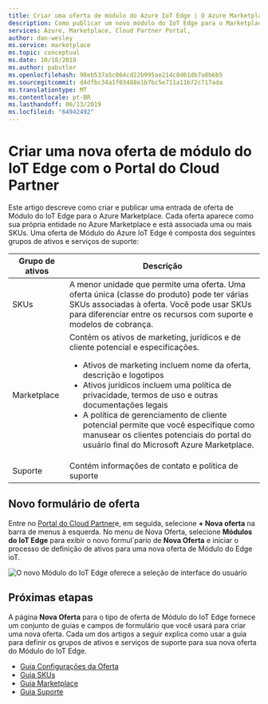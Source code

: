 ```yaml
---
title: Criar uma oferta de módulo do Azure IoT Edge | O Azure Marketplace
description: Como publicar um novo módulo do IoT Edge para o Marketplace.
services: Azure, Marketplace, Cloud Partner Portal,
author: dan-wesley
ms.service: marketplace
ms.topic: conceptual
ms.date: 10/18/2018
ms.author: pabutler
ms.openlocfilehash: 98eb537a5c064cd22b995ae214c8d61db7a8b6b5
ms.sourcegitcommit: d4dfbc34a1f03488e1b7bc5e711a11b72c717ada
ms.translationtype: MT
ms.contentlocale: pt-BR
ms.lasthandoff: 06/13/2019
ms.locfileid: "64942492"
---
```

# <a name="create-a-new-iot-edge-module-offer-with-the-cloud-partner-portal"></a>Criar uma nova oferta de módulo do IoT Edge com o Portal do Cloud Partner

Este artigo descreve como criar e publicar uma entrada de oferta de Módulo do IoT Edge para o Azure Marketplace. Cada oferta aparece como sua própria entidade no Azure Marketplace e está associada uma ou mais SKUs.  Uma oferta de Módulo do Azure IoT Edge é composta dos seguintes grupos de ativos e serviços de suporte:

|  **Grupo de ativos**   |  **Descrição**  |
|  ---------------   |  ---------------  |
|    SKUs            |  A menor unidade que permite uma oferta. Uma oferta única (classe do produto) pode ter várias SKUs associadas à oferta. Você pode usar SKUs para diferenciar entre os recursos com suporte e modelos de cobrança. |
|  Marketplace       | Contém os ativos de marketing, jurídicos e de cliente potencial e especificações.  <ul><li> Ativos de marketing incluem nome da oferta, descrição e logotipos</li> <li> Ativos jurídicos incluem uma política de privacidade, termos de uso e outras documentações legais</li>  <li> A política de gerenciamento de cliente potencial permite que você especifique como manusear os clientes potenciais do portal do usuário final do Microsoft Azure Marketplace.</li> </ul> |
| Suporte            | Contém informações de contato e política de suporte |


## <a name="new-offer-form"></a>Novo formulário de oferta 

Entre no [Portal do Cloud Partner](https://cloudpartner.azure.com/)e, em seguida, selecione **+ Nova oferta** na barra de menus à esquerda. No menu de Nova Oferta, selecione **Módulos do IoT Edge** para exibir o novo formul´pario de **Nova Oferta** e iniciar o processo de definição de ativos para uma nova oferta de Módulo do Edge ioT. 

![O novo Módulo do IoT Edge oferece a seleção de interface do usuário](./media/new-iot-edge-module-offer.png)

## <a name="next-steps"></a>Próximas etapas

A página **Nova Oferta** para o tipo de oferta de Módulo do IoT Edge fornece um conjunto de guias e campos de formulário que você usará para criar uma nova oferta. Cada um dos artigos a seguir explica como usar a guia para definir os grupos de ativos e serviços de suporte para sua nova oferta do Módulo do IoT Edge.

- [Guia Configurações da Oferta](./cpp-offer-settings-tab.md)
- [Guia SKUs](./cpp-skus-tab.md)
- [Guia Marketplace](./cpp-marketplace-tab.md)
- [Guia Suporte](./cpp-support-tab.md)
